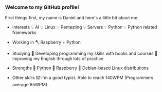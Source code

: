 ### Welcome to my GitHub profile!
First things first, my name is Daniel and here's a little bit about me:

- Interests
💡 AI
💡 Linux
💡 Pentesting
💡 Servers
💡 Python
💡 Python related frameworks

- Working in
🪓 Raspberry + Python

- Studying
🌱 Developing programming my skills with books and courses
🌱 Improving my English through lots of practice

- Strengths
🐍 Python
🍇 Raspberry
🐧 Debian-based Linux distributions

- Other skills
⌨️ I'm a good typist. Able to reach 140WPM (Programmers average 85WPM)



<!--
**VarmiloVA/VarmiloVA** is a ✨ _special_ ✨ repository because its `README.md` (this file) appears on your GitHub profile.

Here are some ideas to get you started:

- 🔭 I’m currently working on ...
- 🌱 I’m currently learning ...
- 👯 I’m looking to collaborate on ...
- 🤔 I’m looking for help with ...
- 💬 Ask me about ...
- 📫 How to reach me: ...
- 😄 Pronouns: ...
- ⚡ Fun fact: ...
-->
